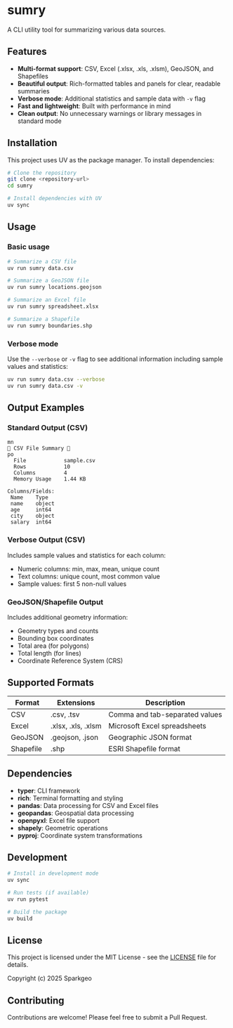 # sumry

A CLI utility tool for summarizing various data sources.

## Features

- **Multi-format support**: CSV, Excel (.xlsx, .xls, .xlsm), GeoJSON, and Shapefiles
- **Beautiful output**: Rich-formatted tables and panels for clear, readable summaries
- **Verbose mode**: Additional statistics and sample data with `-v` flag
- **Fast and lightweight**: Built with performance in mind
- **Clean output**: No unnecessary warnings or library messages in standard mode

## Installation

This project uses UV as the package manager. To install dependencies:

```bash
# Clone the repository
git clone <repository-url>
cd sumry

# Install dependencies with UV
uv sync
```

## Usage

### Basic usage

```bash
# Summarize a CSV file
uv run sumry data.csv

# Summarize a GeoJSON file
uv run sumry locations.geojson

# Summarize an Excel file
uv run sumry spreadsheet.xlsx

# Summarize a Shapefile
uv run sumry boundaries.shp
```

### Verbose mode

Use the `--verbose` or `-v` flag to see additional information including sample values and statistics:

```bash
uv run sumry data.csv --verbose
uv run sumry data.csv -v
```

## Output Examples

### Standard Output (CSV)
```
mn
 CSV File Summary 
po
  File            sample.csv  
  Rows            10          
  Columns         4           
  Memory Usage    1.44 KB     

Columns/Fields:
 Name    Type   
 name    object 
 age     int64  
 city    object 
 salary  int64
```

### Verbose Output (CSV)
Includes sample values and statistics for each column:
- Numeric columns: min, max, mean, unique count
- Text columns: unique count, most common value
- Sample values: first 5 non-null values

### GeoJSON/Shapefile Output
Includes additional geometry information:
- Geometry types and counts
- Bounding box coordinates
- Total area (for polygons)
- Total length (for lines)
- Coordinate Reference System (CRS)

## Supported Formats

| Format | Extensions | Description |
|--------|------------|-------------|
| CSV | .csv, .tsv | Comma and tab-separated values |
| Excel | .xlsx, .xls, .xlsm | Microsoft Excel spreadsheets |
| GeoJSON | .geojson, .json | Geographic JSON format |
| Shapefile | .shp | ESRI Shapefile format |

## Dependencies

- **typer**: CLI framework
- **rich**: Terminal formatting and styling
- **pandas**: Data processing for CSV and Excel files
- **geopandas**: Geospatial data processing
- **openpyxl**: Excel file support
- **shapely**: Geometric operations
- **pyproj**: Coordinate system transformations

## Development

```bash
# Install in development mode
uv sync

# Run tests (if available)
uv run pytest

# Build the package
uv build
```

## License

This project is licensed under the MIT License - see the [LICENSE](LICENSE) file for details.

Copyright (c) 2025 Sparkgeo

## Contributing

Contributions are welcome! Please feel free to submit a Pull Request.
